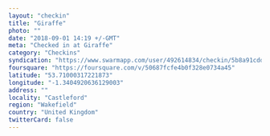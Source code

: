 ```yaml
---
layout: "checkin"
title: "Giraffe"
photo: ""
date: "2018-09-01 14:19 +/-GMT"
meta: "Checked in at Giraffe"
category: "Checkins"
syndication: "https://www.swarmapp.com/user/492614834/checkin/5b8a91cdda5ede00395b59c7"
foursquare: "https://foursquare.com/v/50687fcfe4b0f328e0734a45"
latitude: "53.71000317221873"
longitude: "-1.3404920636129003"
address: ""
locality: "Castleford"
region: "Wakefield"
country: "United Kingdom"
twitterCard: false
---
```


